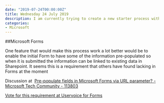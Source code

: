 ```yaml
---
date: "2019-07-24T00:00:00Z"
title: Wednesday 24 July 2019
description: I am currently trying to create a new starter process with Microsoft Forms/Flow and Sharepoint
categories:
- Microsoft
---
```

##Microsoft Forms

One feature that would make this process work a lot better would be to enable the initial Form to have some of the information pre-populated so when it is submitted the information can be linked to existing data in Sharepoint. It seems this is a requirement that others have found lacking in Forms at the moment

Discussion at 
[Pre-populate fields in Microsoft Forms via URL parameter? - Microsoft Tech Community - 113803](https://techcommunity.microsoft.com/t5/Microsoft-Forms/Pre-populate-fields-in-Microsoft-Forms-via-URL-parameter/td-p/113803)


[Vote for this requirement at Uservoice for Forms](https://microsoftforms.uservoice.com/forums/386451-welcome-to-microsoft-forms-suggestion-box/suggestions/18741331-allow-pre-populated-data-via-url-parameter)